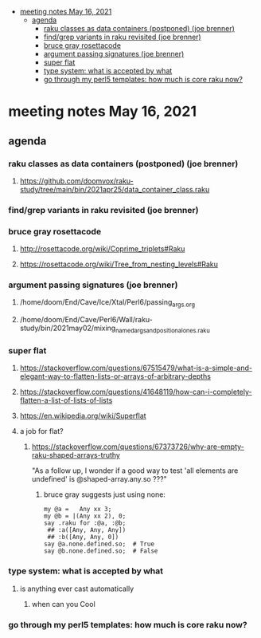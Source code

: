 - [meeting notes May 16, 2021](#orgc02a34f)
  - [agenda](#orgfa2863c)
    - [raku classes as data containers (postponed) (joe brenner)](#org334b377)
    - [find/grep variants in raku revisited (joe brenner)](#org5b8e4b3)
    - [bruce gray rosettacode](#orgff28f9a)
    - [argument passing signatures (joe brenner)](#org94c8fc1)
    - [super flat](#org2bdb2a6)
    - [type system: what is accepted by what](#org5393374)
    - [go through my perl5 templates: how much is core raku now?](#orgc788dfd)


<a id="orgc02a34f"></a>

# meeting notes May 16, 2021


<a id="orgfa2863c"></a>

## agenda


<a id="org334b377"></a>

### raku classes as data containers (postponed) (joe brenner)

1.  <https://github.com/doomvox/raku-study/tree/main/bin/2021apr25/data_container_class.raku>


<a id="org5b8e4b3"></a>

### find/grep variants in raku revisited (joe brenner)


<a id="orgff28f9a"></a>

### bruce gray rosettacode

1.  <http://rosettacode.org/wiki/Coprime_triplets#Raku>

2.  <https://rosettacode.org/wiki/Tree_from_nesting_levels#Raku>


<a id="org94c8fc1"></a>

### argument passing signatures (joe brenner)

1.  /home/doom/End/Cave/Ice/Xtal/Perl6/passing<sub>args.org</sub>

2.  /home/doom/End/Cave/Perl6/Wall/raku-study/bin/2021may02/mixing<sub>named</sub><sub>args</sub><sub>and</sub><sub>positional</sub><sub>ones.raku</sub>


<a id="org2bdb2a6"></a>

### super flat

1.  <https://stackoverflow.com/questions/67515479/what-is-a-simple-and-elegant-way-to-flatten-lists-or-arrays-of-arbitrary-depths>

2.  <https://stackoverflow.com/questions/41648119/how-can-i-completely-flatten-a-list-of-lists-of-lists>

3.  <https://en.wikipedia.org/wiki/Superflat>

4.  a job for flat?

    1.  <https://stackoverflow.com/questions/67373726/why-are-empty-raku-shaped-arrays-truthy>
    
        "As a follow up, I wonder if a good way to test 'all elements are undefined' is @shaped-array.any.so ???"
        
        1.  bruce gray suggests just using none:
        
            ```perl6
            my @a =   Any xx 3;
            my @b = |(Any xx 2), 0;
            say .raku for :@a, :@b;  
             ## :a([Any, Any, Any])
             ## :b([Any, Any, 0])
            say @a.none.defined.so;  # True
            say @b.none.defined.so;  # False
            ```


<a id="org5393374"></a>

### type system: what is accepted by what

1.  is anything ever cast automatically

    1.  when can you Cool


<a id="orgc788dfd"></a>

### go through my perl5 templates: how much is core raku now?
